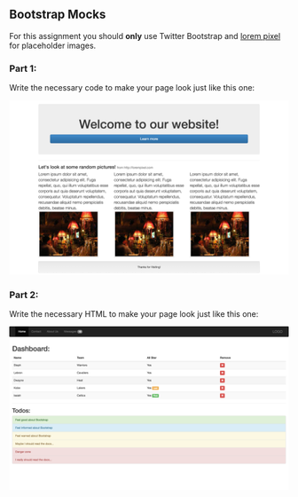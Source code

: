 ## Bootstrap Mocks

For this assignment you should **only** use Twitter Bootstrap and [lorem pixel](http://lorempixel.com) for placeholder images.

### Part 1:

Write the necessary code to make your page look just like this one:

![./mock.png](./mock1.png)

### Part 2:

Write the necessary HTML to make your page look just like this one:

![./mock2.png](./mock2.png)

